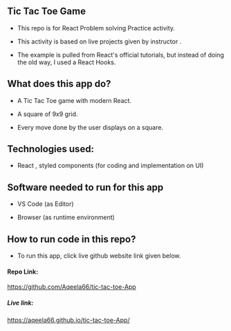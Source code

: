## Tic Tac Toe Game

- This repo is for React Problem solving Practice activity.

- This activity is based on  live projects given by instructor .

- The example is pulled from React's official tutorials, but instead of doing the old way, I used a React Hooks.


## What does this app do?

- A Tic Tac Toe game with modern React. 

-  A square of  9x9 grid.

- Every move done by the user displays on a square.


## Technologies used:

- React , styled components (for coding and implementation on UI)

## Software needed to run for this app

- VS Code (as Editor)

- Browser (as runtime environment)

## How to run code in this repo?

- To run this app, click live github website link given below.

####  Repo Link: 

https://github.com/Aqeela66/tic-tac-toe-App


##### Live link: 
https://aqeela66.github.io/tic-tac-toe-App/
